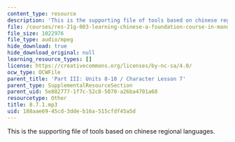 ```yaml
---
content_type: resource
description: 'This is the supporting file of tools based on chinese regional languages. '
file: /courses/res-21g-003-learning-chinese-a-foundation-course-in-mandarin-spring-2011/188aae6945cd3ddeb16a515cfdf45a5d_8.7.1.mp3
file_size: 1022976
file_type: audio/mpeg
hide_download: true
hide_download_original: null
learning_resource_types: []
license: https://creativecommons.org/licenses/by-nc-sa/4.0/
ocw_type: OCWFile
parent_title: 'Part III: Units 8-10 / Character Lesson 7'
parent_type: SupplementalResourceSection
parent_uid: 5e882777-1f7c-52c8-5070-a26ba4701a68
resourcetype: Other
title: 8.7.1.mp3
uid: 188aae69-45cd-3dde-b16a-515cfdf45a5d
---
```

This is the supporting file of tools based on chinese regional languages. 